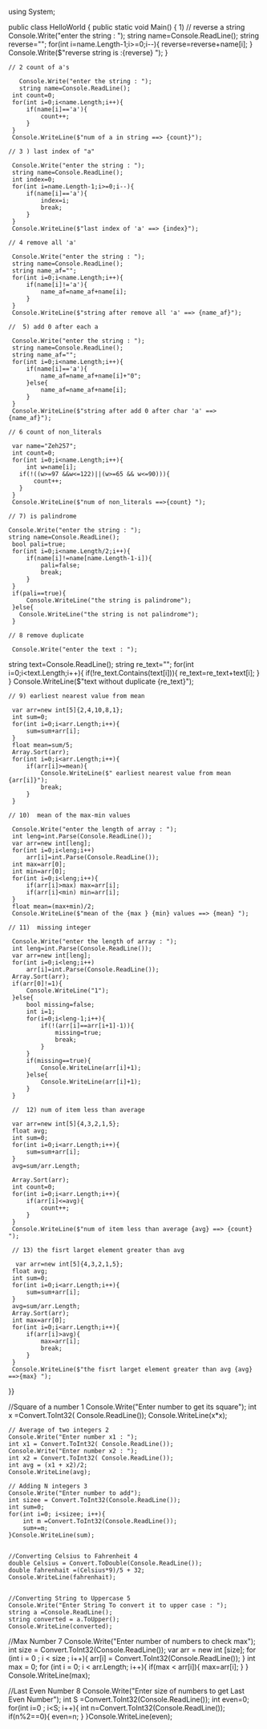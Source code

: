 using System;

public class HelloWorld
{
    public static void Main()
    {
       1)  // reverse a string
         Console.Write("enter the string : ");
       string name=Console.ReadLine();
       string reverse="";
       for(int i=name.Length-1;i>=0;i--){
           reverse=reverse+name[i];
       }
       Console.Write($"reverse string is :{reverse} ");
     }

    // 2 count of a's

       Console.Write("enter the string : ");
       string name=Console.ReadLine();
     int count=0;
     for(int i=0;i<name.Length;i++){
         if(name[i]=='a'){
             count++;
         }
     }
     Console.WriteLine($"num of a in string ==> {count}");
    
    // 3 ) last index of "a"

     Console.Write("enter the string : ");
     string name=Console.ReadLine();
     int index=0;
     for(int i=name.Length-1;i>=0;i--){
         if(name[i]=='a'){
             index=i;
             break;
         }
     }
     Console.WriteLine($"last index of 'a' ==> {index}");
    
    // 4 remove all 'a'

     Console.Write("enter the string : ");
     string name=Console.ReadLine();
     string name_af="";
     for(int i=0;i<name.Length;i++){
         if(name[i]!='a'){
             name_af=name_af+name[i];
         }
     }
     Console.WriteLine($"string after remove all 'a' ==> {name_af}");

    //  5) add 0 after each a

     Console.Write("enter the string : ");
     string name=Console.ReadLine();
     string name_af="";
     for(int i=0;i<name.Length;i++){
         if(name[i]=='a'){
             name_af=name_af+name[i]+"0";
         }else{
             name_af=name_af+name[i];
         }
     }
     Console.WriteLine($"string after add 0 after char 'a' ==> {name_af}");
       
    // 6 count of non_literals

     var name="Zeh257";
     int count=0;
     for(int i=0;i<name.Length;i++){
         int w=name[i];
       if(!((w>=97 &&w<=122)||(w>=65 && w<=90))){
           count++; 
       }
     }
     Console.WriteLine($"num of non_literals ==>{count} ");
   
    // 7) is palindrome

    Console.Write("enter the string : ");
    string name=Console.ReadLine();
     bool pali=true;
     for(int i=0;i<name.Length/2;i++){
         if(name[i]!=name[name.Length-1-i]){
             pali=false;
             break;
         }
     }
     if(pali==true){
         Console.WriteLine("the string is palindrome");
     }else{
       Console.WriteLine("the string is not palindrome"); 
     }
    
    // 8 remove duplicate

     Console.Write("enter the text : ");
   string text=Console.ReadLine();
   string re_text="";
   for(int i=0;i<text.Length;i++){
       if(!re_text.Contains(text[i])){
           re_text=re_text+text[i];
       }
   }
   Console.WriteLine($"text without duplicate {re_text}");
    
    
    // 9) earliest nearest value from mean

     var arr=new int[5]{2,4,10,8,1};
     int sum=0;
     for(int i=0;i<arr.Length;i++){
         sum=sum+arr[i];
     }
     float mean=sum/5;
     Array.Sort(arr);
     for(int i=0;i<arr.Length;i++){
         if(arr[i]>=mean){
             Console.WriteLine($" earliest nearest value from mean {arr[i]}");
             break;
         }
     }

    // 10)  mean of the max-min values

     Console.Write("enter the length of array : ");
     int leng=int.Parse(Console.ReadLine());
     var arr=new int[leng];
     for(int i=0;i<leng;i++)
         arr[i]=int.Parse(Console.ReadLine());
     int max=arr[0];
     int min=arr[0];
     for(int i=0;i<leng;i++){
         if(arr[i]>max) max=arr[i];
         if(arr[i]<min) min=arr[i];
     }
     float mean=(max+min)/2;
     Console.WriteLine($"mean of the {max } {min} values ==> {mean} ");
    
    // 11)  missing integer

     Console.Write("enter the length of array : ");
     int leng=int.Parse(Console.ReadLine());
     var arr=new int[leng];
     for(int i=0;i<leng;i++)
         arr[i]=int.Parse(Console.ReadLine());
     Array.Sort(arr);
     if(arr[0]!=1){
         Console.WriteLine("1");
     }else{
         bool missing=false;
         int i=1;
         for(i=0;i<leng-1;i++){
             if(!(arr[i]==arr[i+1]-1)){
                 missing=true;
                 break;
             }
         }
         if(missing==true){
             Console.WriteLine(arr[i]+1);
         }else{
             Console.WriteLine(arr[i]+1);
         }
     }

     //  12) num of item less than average

     var arr=new int[5]{4,3,2,1,5};
     float avg;
     int sum=0;
     for(int i=0;i<arr.Length;i++){
         sum=sum+arr[i];
     }
     avg=sum/arr.Length;
    
     Array.Sort(arr);
     int count=0;
     for(int i=0;i<arr.Length;i++){
         if(arr[i]<=avg){
             count++;
         }
     }
     Console.WriteLine($"num of item less than average {avg} ==> {count} ");
    
     // 13) the fisrt larget element greater than avg

      var arr=new int[5]{4,3,2,1,5};
     float avg;
     int sum=0;
     for(int i=0;i<arr.Length;i++){
         sum=sum+arr[i];
     }
     avg=sum/arr.Length;
     Array.Sort(arr);
     int max=arr[0];
     for(int i=0;i<arr.Length;i++){
         if(arr[i]>avg){
             max=arr[i];
             break;
         }
     }
     Console.WriteLine($"the fisrt larget element greater than avg {avg} ==>{max} ");
    
}}






//Square of a number 1
    Console.Write("Enter number to get its square");
    int x =Convert.ToInt32( Console.ReadLine());
    Console.WriteLine(x*x);


    // Average of two integers 2
    Console.Write("Enter number x1 : ");
    int x1 = Convert.ToInt32( Console.ReadLine());
    Console.Write("Enter number x2 : ");
    int x2 = Convert.ToInt32( Console.ReadLine());
    int avg = (x1 + x2)/2;
    Console.WriteLine(avg);

    // Adding N integers 3
    Console.Write("Enter number to add");
    int sizee = Convert.ToInt32(Console.ReadLine());
    int sum=0;
    for(int i=0; i<sizee; i++){
        int m =Convert.ToInt32(Console.ReadLine());
        sum+=m;
    }Console.WriteLine(sum);


    //Converting Celsius to Fahrenheit 4
    double Celsius = Convert.ToDouble(Console.ReadLine());
    double fahrenhait =(Celsius*9)/5 + 32;
    Console.WriteLine(fahrenhait);


    //Converting String to Uppercase 5
    Console.Write("Enter String To convert it to upper case : ");
    string a =Console.ReadLine();
    string converted = a.ToUpper();
    Console.WriteLine(converted);

//Max Number 7
   Console.Write("Enter number of numbers to check max");
   int size = Convert.ToInt32(Console.ReadLine());
   var arr = new int [size];
   for (int i = 0 ; i < size ; i++){
    arr[i] = Convert.ToInt32(Console.ReadLine());
    }
     int max = 0;
    for (int i = 0; i < arr.Length; i++){
       if(max < arr[i]){
        max=arr[i];
       }
    } Console.WriteLine(max);
   

   //Last Even Number 8
   Console.Write("Enter size of numbers to get Last Even Number");
    int S =Convert.ToInt32(Console.ReadLine());
     int even=0;
    for(int i=0 ; i<S; i++){
        int n=Convert.ToInt32(Console.ReadLine());
        if(n%2==0){
           even=n;
        }
    }Console.WriteLine(even);
